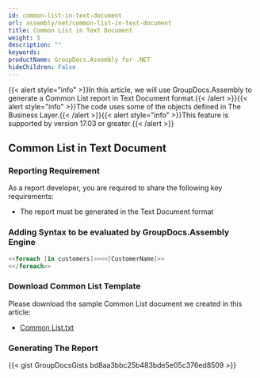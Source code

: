 ```yaml
---
id: common-list-in-text-document
url: assembly/net/common-list-in-text-document
title: Common List in Text Document
weight: 5
description: ""
keywords: 
productName: GroupDocs.Assembly for .NET
hideChildren: False
---
```

{{< alert style="info" >}}In this article, we will use GroupDocs.Assembly to generate a Common List report in Text Document format.{{< /alert >}}{{< alert style="info" >}}The code uses some of the objects defined in The Business Layer.{{< /alert >}}{{< alert style="info" >}}This feature is supported by version 17.03 or greater.{{< /alert >}}

## Common List in Text Document

### Reporting Requirement

As a report developer, you are required to share the following key requirements:

*   The report must be generated in the Text Document format

### Adding Syntax to be evaluated by GroupDocs.Assembly Engine

```csharp
<<foreach [in customers]>><<[CustomerName]>>
<</foreach>>

```

### Download Common List Template

Please download the sample Common List document we created in this article:

*   [Common List.txt](https://github.com/groupdocs-assembly/GroupDocs.Assembly-for-.NET/blob/master/Examples/Data/Source/Text%20Templates/Common%20List.txt?raw=true)

### Generating The Report

{{< gist GroupDocsGists bd8aa3bbc25b483bde5e05c376ed8509 >}}


